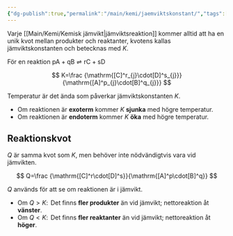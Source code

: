 ```yaml
---
{"dg-publish":true,"permalink":"/main/kemi/jaemviktskonstant/","tags":["kemi","jämvikter"]}
---
```


Varje [[Main/Kemi/Kemisk jämvikt\|jämviktsreaktion]] kommer alltid att ha en unik kvot mellan produkter och reaktanter, kvotens kallas jämviktskonstanten och betecknas med $K$.

För en reaktion $\mathrm{pA+qB}\rightleftharpoons \mathrm{rC+sD}$

$$
K=\frac
{\mathrm{[C]^r_{j}\cdot[D]^s_{j}}}{\mathrm{[A]^p_{j}\cdot[B]^q_{j}}}
$$

Temperatur är det ända som påverkar jämviktskonstanten $K$.
- Om reaktionen är **exoterm** kommer $K$ **sjunka** med högre temperatur.
- Om reaktionen är **endoterm** kommer $K$ **öka** med högre temperatur.

## Reaktionskvot

$Q$ är samma kvot som $K$, men behöver inte nödvändigtvis vara vid jämvikten.

$$
Q=\frac
{\mathrm{[C]^r\cdot[D]^s}}{\mathrm{[A]^p\cdot[B]^q}}
$$

$Q$ används för att se om reaktionen är i jämvikt.
- Om $Q>K:\,$ Det finns **fler produkter** än vid jämvikt; nettoreaktion åt **vänster**.
- Om $Q<K:\,$ Det finns **fler reaktanter** än vid jämvikt; nettoreaktion åt **höger**.